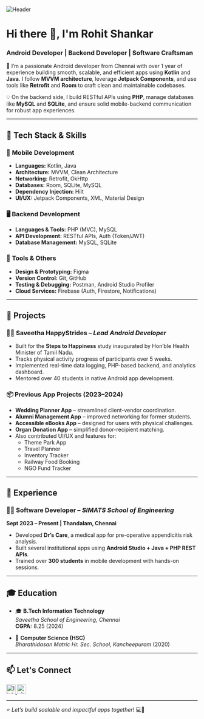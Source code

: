 ![Header](https://pikaso.cdnpk.net/private/production/2075841670/render.jpeg?token=exp=1767916800~hmac=b3c9d6cb1f0158cc4ec247da31cb99b3f032684e2644f12242ea2c1f20d6483a)

# Hi there 👋, I'm **Rohit Shankar**  
### Android Developer | Backend Developer | Software Craftsman

🚀 I’m a passionate Android developer from Chennai with over 1 year of experience building smooth, scalable, and efficient apps using **Kotlin** and **Java**. I follow **MVVM architecture**, leverage **Jetpack Components**, and use tools like **Retrofit** and **Room** to craft clean and maintainable codebases.

💡 On the backend side, I build RESTful APIs using **PHP**, manage databases like **MySQL** and **SQLite**, and ensure solid mobile-backend communication for robust app experiences.

---

## 🔧 Tech Stack & Skills

### 📱 **Mobile Development**
- **Languages:** Kotlin, Java  
- **Architecture:** MVVM, Clean Architecture  
- **Networking:** Retrofit, OkHttp  
- **Databases:** Room, SQLite, MySQL  
- **Dependency Injection:** Hilt  
- **UI/UX:** Jetpack Components, XML, Material Design  

### 🖥️ **Backend Development**
- **Languages & Tools:** PHP (MVC), MySQL  
- **API Development:** RESTful APIs, Auth (Token/JWT)  
- **Database Management:** MySQL, SQLite  

### 🧰 **Tools & Others**
- **Design & Prototyping:** Figma  
- **Version Control:** Git, GitHub  
- **Testing & Debugging:** Postman, Android Studio Profiler  
- **Cloud Services:** Firebase (Auth, Firestore, Notifications)

---

## 📂 Projects

### 🏃‍♂️ Saveetha HappyStrides – *Lead Android Developer*
- Built for the **Steps to Happiness** study inaugurated by Hon’ble Health Minister of Tamil Nadu.
- Tracks physical activity progress of participants over 5 weeks.
- Implemented real-time data logging, PHP-based backend, and analytics dashboard.
- Mentored over 40 students in native Android app development.

### 📦 Previous App Projects (2023–2024)
- **Wedding Planner App** – streamlined client-vendor coordination.
- **Alumni Management App** – improved networking for former students.
- **Accessible eBooks App** – designed for users with physical challenges.
- **Organ Donation App** – simplified donor-recipient matching.
- Also contributed UI/UX and features for:
  - Theme Park App  
  - Travel Planner  
  - Inventory Tracker  
  - Railway Food Booking  
  - NGO Fund Tracker

---

## 💼 Experience

### 👨‍💻 Software Developer – *SIMATS School of Engineering*  
**Sept 2023 – Present | Thandalam, Chennai**
- Developed **Dr’s Care**, a medical app for pre-operative appendicitis risk analysis.
- Built several institutional apps using **Android Studio + Java + PHP REST APIs**.
- Trained over **300 students** in mobile development with hands-on sessions.

---

## 🎓 Education

- 🎓 **B.Tech Information Technology**  
  *Saveetha School of Engineering, Chennai*  
  **CGPA:** 8.25 (2024)

- 🏫 **Computer Science (HSC)**  
  *Bharathidasan Matric Hr. Sec. School, Kancheepuram* (2020)

---

## 📫 Let's Connect

<a href="https://www.linkedin.com/in/rohit-shankar1453/" target="_blank" title="LinkedIn"> 
   <img src="https://www.vectorlogo.zone/logos/linkedin/linkedin-tile.svg" alt="linkedin" width="24" height="25"/>
</a>  
<a href="https://github.com/itsrohittech" target="_blank" title="GitHub"> 
   <img src="https://www.vectorlogo.zone/logos/github/github-tile.svg" alt="github" width="24" height="25"/>
</a>

---

⭐ *Let’s build scalable and impactful apps together!* 💻📱
